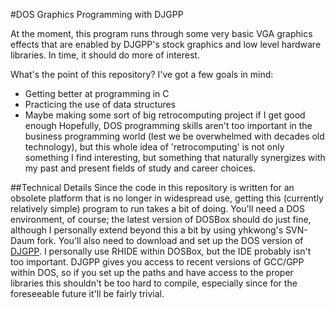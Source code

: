 #DOS Graphics Programming with DJGPP

At the moment, this program runs through some very basic VGA graphics effects that are enabled by DJGPP's stock graphics and low level hardware libraries. In time, it should do more of interest.

What's the point of this repository? I've got a few goals in mind:
- Getting better at programming in C
- Practicing the use of data structures
- Maybe making some sort of big retrocomputing project if I get good enough
Hopefully, DOS programming skills aren't too important in the business programming world (lest we be overwhelmed with decades old technology), but this whole idea of 'retrocomputing' is not only something I find interesting, but something that naturally synergizes with my past and present fields of study and career choices.

##Technical Details
Since the code in this repository is written for an obsolete platform that is no longer in widespread use, getting this (currently relatively simple) program to run takes a bit of doing. You'll need a DOS environment, of course; the latest version of DOSBox should do just fine, although I personally extend beyond this a bit by using yhkwong's SVN-Daum fork. You'll also need to download and set up the DOS version of [DJGPP](http://www.delorie.com/djgpp/). I personally use RHIDE within DOSBox, but the IDE probably isn't too important. DJGPP gives you access to recent versions of GCC/GPP within DOS, so if you set up the paths and have access to the proper libraries this shouldn't be too hard to compile, especially since for the foreseeable future it'll be fairly trivial.
